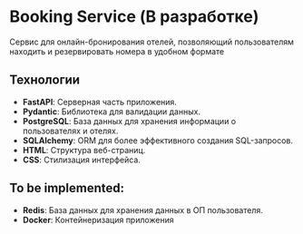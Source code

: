 # Booking Service (В разработке)

Сервис для онлайн-бронирования отелей, позволяющий пользователям находить и резервировать номера в удобном формате

## Технологии

- **FastAPI**: Серверная часть приложения.
- **Pydantic**: Библиотека для валидации данных.
- **PostgreSQL**: База данных для хранения информации о пользователях и отелях.
- **SQLAlchemy**: ORM для более эффективного создания SQL-запросов.
- **HTML**: Структура веб-страниц.
- **CSS**: Стилизация интерфейса.



## To be implemented:
- **Redis**: База данных для хранения данных в ОП пользователя.
- **Docker**: Контейнеризация приложения
